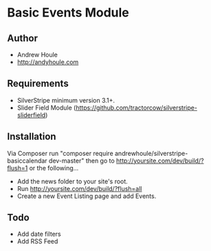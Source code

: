 Basic Events Module
==================

## Author
* Andrew Houle
* http://andyhoule.com

## Requirements
* SilverStripe minimum version 3.1+.
* Slider Field Module (https://github.com/tractorcow/silverstripe-sliderfield)

## Installation
Via Composer run "composer require andrewhoule/silverstripe-basiccalendar dev-master" then go to http://yoursite.com/dev/build/?flush=1 or the following...
* Add the news folder to your site's root.
* Run http://yoursite.com/dev/build/?flush=all
* Create a new Event Listing page and add Events.

## Todo
* Add date filters
* Add RSS Feed


